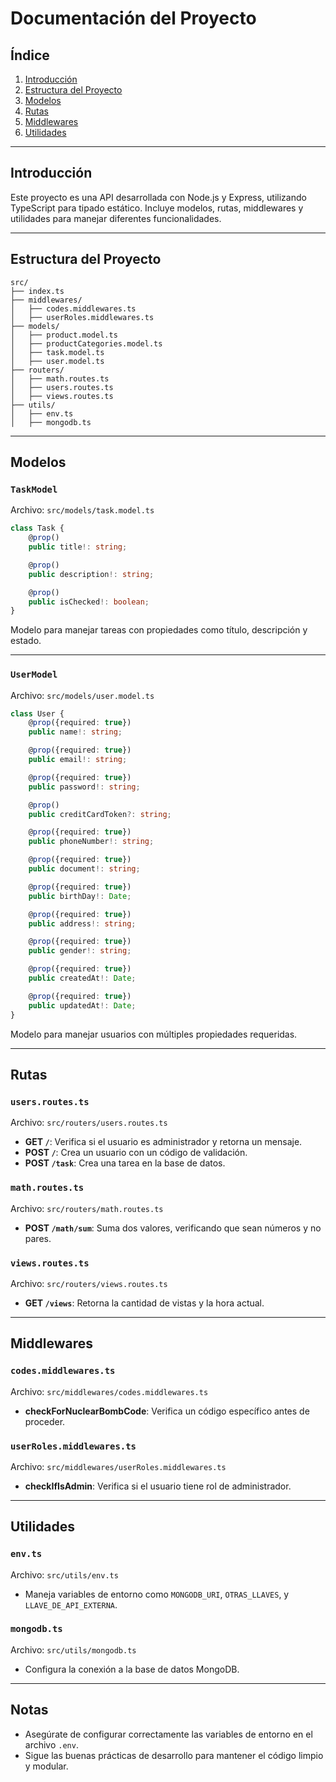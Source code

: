 # Documentación del Proyecto

## Índice
1. [Introducción](#introducción)
2. [Estructura del Proyecto](#estructura-del-proyecto)
3. [Modelos](#modelos)
4. [Rutas](#rutas)
5. [Middlewares](#middlewares)
6. [Utilidades](#utilidades)

---

## Introducción
Este proyecto es una API desarrollada con Node.js y Express, utilizando TypeScript para tipado estático. Incluye modelos, rutas, middlewares y utilidades para manejar diferentes funcionalidades.

---

## Estructura del Proyecto
```
src/
├── index.ts
├── middlewares/
│   ├── codes.middlewares.ts
│   ├── userRoles.middlewares.ts
├── models/
│   ├── product.model.ts
│   ├── productCategories.model.ts
│   ├── task.model.ts
│   ├── user.model.ts
├── routers/
│   ├── math.routes.ts
│   ├── users.routes.ts
│   ├── views.routes.ts
├── utils/
│   ├── env.ts
│   ├── mongodb.ts
```

---

## Modelos

### `TaskModel`
Archivo: `src/models/task.model.ts`
```ts
class Task {
    @prop()
    public title!: string;

    @prop()
    public description!: string;

    @prop()
    public isChecked!: boolean;
}
```
Modelo para manejar tareas con propiedades como título, descripción y estado.

---

### `UserModel`
Archivo: `src/models/user.model.ts`
```ts
class User {
    @prop({required: true})
    public name!: string;

    @prop({required: true})
    public email!: string;

    @prop({required: true})
    public password!: string;

    @prop()
    public creditCardToken?: string;

    @prop({required: true})
    public phoneNumber!: string;

    @prop({required: true})
    public document!: string;

    @prop({required: true})
    public birthDay!: Date;

    @prop({required: true})
    public address!: string;

    @prop({required: true})
    public gender!: string;

    @prop({required: true})
    public createdAt!: Date;

    @prop({required: true})
    public updatedAt!: Date;
}
```
Modelo para manejar usuarios con múltiples propiedades requeridas.

---

## Rutas

### `users.routes.ts`
Archivo: `src/routers/users.routes.ts`
- **GET `/`**: Verifica si el usuario es administrador y retorna un mensaje.
- **POST `/`**: Crea un usuario con un código de validación.
- **POST `/task`**: Crea una tarea en la base de datos.

### `math.routes.ts`
Archivo: `src/routers/math.routes.ts`
- **POST `/math/sum`**: Suma dos valores, verificando que sean números y no pares.

### `views.routes.ts`
Archivo: `src/routers/views.routes.ts`
- **GET `/views`**: Retorna la cantidad de vistas y la hora actual.

---

## Middlewares

### `codes.middlewares.ts`
Archivo: `src/middlewares/codes.middlewares.ts`
- **checkForNuclearBombCode**: Verifica un código específico antes de proceder.

### `userRoles.middlewares.ts`
Archivo: `src/middlewares/userRoles.middlewares.ts`
- **checkIfIsAdmin**: Verifica si el usuario tiene rol de administrador.

---

## Utilidades

### `env.ts`
Archivo: `src/utils/env.ts`
- Maneja variables de entorno como `MONGODB_URI`, `OTRAS_LLAVES`, y `LLAVE_DE_API_EXTERNA`.

### `mongodb.ts`
Archivo: `src/utils/mongodb.ts`
- Configura la conexión a la base de datos MongoDB.

---

## Notas
- Asegúrate de configurar correctamente las variables de entorno en el archivo `.env`.
- Sigue las buenas prácticas de desarrollo para mantener el código limpio y modular.
